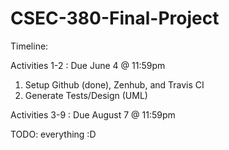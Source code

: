 # CSEC-380-Final-Project

Timeline:

Activities 1-2  : Due June 4 @ 11:59pm
  1. Setup Github (done), Zenhub, and Travis CI
  2. Generate Tests/Design (UML)
  
Activities 3-9  : Due August 7 @ 11:59pm


TODO:
everything :D
